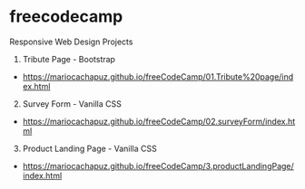 # freecodecamp

Responsive Web Design Projects
01. Tribute Page - Bootstrap
  * https://mariocachapuz.github.io/freeCodeCamp/01.Tribute%20page/index.html
02. Survey Form - Vanilla CSS
  * https://mariocachapuz.github.io/freeCodeCamp/02.surveyForm/index.html
03. Product Landing Page - Vanilla CSS
  * https://mariocachapuz.github.io/freeCodeCamp/3.productLandingPage/index.html
